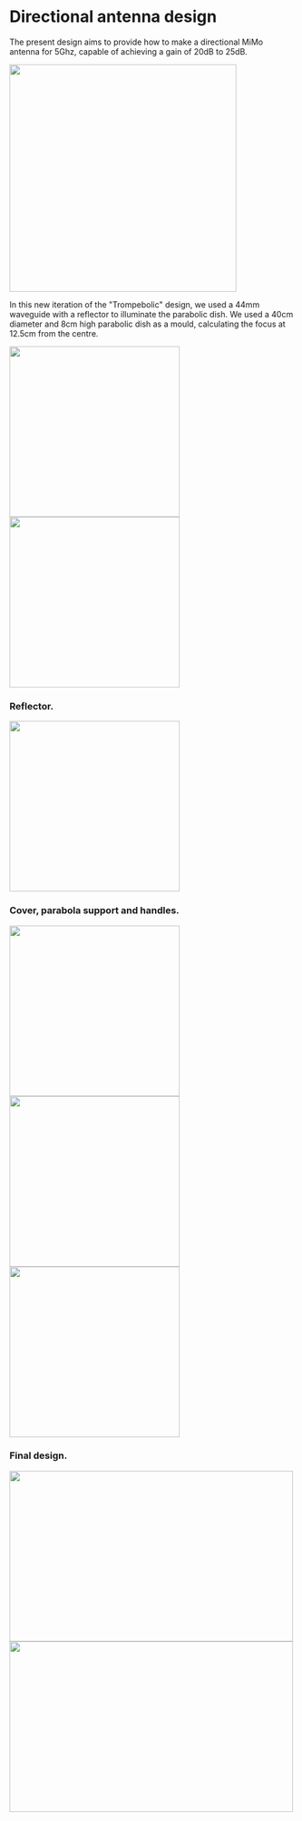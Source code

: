 <!--
SPDX-FileCopyrightText: 2023 Tecnología de Raíz <tecnologiaderaiz@disroot.org>

SPDX-License-Identifier: CC-BY-NC-4.0
-->

# Directional antenna design

The present design aims to provide how to make a directional MiMo antenna for 5Ghz, capable of achieving a gain of 20dB to 25dB.

<img src="https://i.imgur.com/ubGm5SP.png" height="400">



In this new iteration of the "Trompebolic" design, we used a 44mm waveguide with a reflector to illuminate the parabolic dish.
We used a 40cm diameter and 8cm high parabolic dish as a mould, calculating the focus at 12.5cm from the centre.


<img src="https://i.imgur.com/O40ktXq.png" height="300">
<img src="https://i.imgur.com/r7B7nDr.png" height="300">



### Reflector.

<img src="https://i.imgur.com/sjcB1Ct.png" height="300">


### Cover, parabola support and handles.

<img src="https://i.imgur.com/uCBFa1C.png" height="300">


<img src="https://i.imgur.com/I7ZMRJ2.png" height="300">


<img src="https://i.imgur.com/ivvFrU9.png" height="300">


### Final design.


<img src="https://i.imgur.com/H1Ysg9e.png" width="500" height="300">


<img src="https://i.imgur.com/i42kOdD.png" width="500" height="300">
